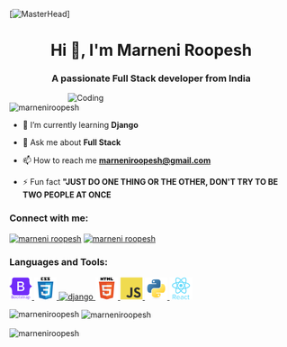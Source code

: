 [![MasterHead](https://so-development.org/wp-content/uploads/2021/11/full-stack-development.gif)]
<h1 align="center">Hi 👋, I'm Marneni Roopesh</h1>
<h3 align="center">A passionate Full Stack developer from India</h3>
<img align="right" alt="Coding" width="400" src="https://payload-cms.code-b.dev/media/Difference%20between%20a%20Full%20Stack%20Developer%20and%20a%20Software%20Engineer-7.gif">


<p align="left"> <img src="https://komarev.com/ghpvc/?username=marneniroopesh&label=Profile%20views&color=0e75b6&style=flat" alt="marneniroopesh" /> </p>

- 🌱 I’m currently learning **Django**

- 💬 Ask me about **Full Stack**

- 📫 How to reach me **marneniroopesh@gmail.com**

- ⚡ Fun fact **"JUST DO ONE THING OR THE OTHER, DON'T TRY TO BE TWO PEOPLE AT ONCE**

<h3 align="left">Connect with me:</h3>
<p align="left">
<a href="https://linkedin.com/in/marneni roopesh" target="blank"><img align="center" src="https://raw.githubusercontent.com/rahuldkjain/github-profile-readme-generator/master/src/images/icons/Social/linked-in-alt.svg" alt="marneni roopesh" height="30" width="40" /></a>
<a href="https://www.hackerrank.com/marneni roopesh" target="blank"><img align="center" src="https://raw.githubusercontent.com/rahuldkjain/github-profile-readme-generator/master/src/images/icons/Social/hackerrank.svg" alt="marneni roopesh" height="30" width="40" /></a>
</p>

<h3 align="left">Languages and Tools:</h3>
<p align="left"> <a href="https://getbootstrap.com" target="_blank" rel="noreferrer"> <img src="https://raw.githubusercontent.com/devicons/devicon/master/icons/bootstrap/bootstrap-plain-wordmark.svg" alt="bootstrap" width="40" height="40"/> </a> <a href="https://www.w3schools.com/css/" target="_blank" rel="noreferrer"> <img src="https://raw.githubusercontent.com/devicons/devicon/master/icons/css3/css3-original-wordmark.svg" alt="css3" width="40" height="40"/> </a> <a href="https://www.djangoproject.com/" target="_blank" rel="noreferrer"> <img src="https://cdn.worldvectorlogo.com/logos/django.svg" alt="django" width="40" height="40"/> </a> <a href="https://www.w3.org/html/" target="_blank" rel="noreferrer"> <img src="https://raw.githubusercontent.com/devicons/devicon/master/icons/html5/html5-original-wordmark.svg" alt="html5" width="40" height="40"/> </a> <a href="https://developer.mozilla.org/en-US/docs/Web/JavaScript" target="_blank" rel="noreferrer"> <img src="https://raw.githubusercontent.com/devicons/devicon/master/icons/javascript/javascript-original.svg" alt="javascript" width="40" height="40"/> </a> <a href="https://www.python.org" target="_blank" rel="noreferrer"> <img src="https://raw.githubusercontent.com/devicons/devicon/master/icons/python/python-original.svg" alt="python" width="40" height="40"/> </a> <a href="https://reactjs.org/" target="_blank" rel="noreferrer"> <img src="https://raw.githubusercontent.com/devicons/devicon/master/icons/react/react-original-wordmark.svg" alt="react" width="40" height="40"/> </a> </p>

<p><img align="left" src="https://github-readme-stats.vercel.app/api/top-langs?username=marneniroopesh&show_icons=true&locale=en&layout=compact" alt="marneniroopesh" /></p>

<p>&nbsp;<img align="center" src="https://github-readme-stats.vercel.app/api?username=marneniroopesh&show_icons=true&locale=en" alt="marneniroopesh" /></p>

<p><img align="center" src="https://github-readme-streak-stats.herokuapp.com/?user=marneniroopesh&" alt="marneniroopesh" /></p>
